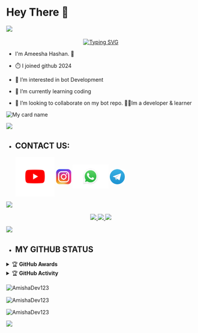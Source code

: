 <h1>Hey There 👋</h1>

<a><img src='https://i.imgur.com/LyHic3i.gif'/></a>

<!-- Typing SVG -->
<p align="center">
    <a href="https://github.com/AmishaDev123">
        <img align="center" src="https://readme-typing-svg.herokuapp.com/?size=30&width=500&lines=HI!!+This+is+Dark+Dragon%20+%20Official+..." alt="Typing SVG"/>
    </a>
</p>                                
 
- I'm Ameesha Hashan. 🥰
- ⏱️ I joined github 2024

- 👀 I’m interested in bot Development

- 🌱 I’m currently learning coding

- 💞️ I’m looking to collaborate on my bot repo.
👩‍💻Im a developer & learner


![My card name](https://cardivo.vercel.app/api?name=Ameesha%20Hashan&description=Hi,%20Welcome%20To%20My%20Git%20Profile%20😈&image=https://i.ibb.co/9vnxgVN/Picsart-22-10-19-23-24-15-518.jpg?v=4&s=10?v=4&backgroundColor=%23ecf0f1&instagram=mr.amiya.ofc&github=AmishaDev123&twitter=&pattern=leaf&colorPattern=%23eaeaea)


<a><img src='https://i.imgur.com/LyHic3i.gif'/></a>
- <h2 align="left">CONTACT US:</h2><p>  <a href="https://youtube.com/@Dragon-MD-OFC" target="blank"><img align="center" src="https://github.com/TechwithAmee1/TechwithAmee1/blob/main/Picsart_22-10-28_23-29-00-872.png" alt="https://youtube.com/channel/UCVSZitR2NTFW9K9wl-luCzQ" height="105" width="105" /></a>  <a href="https://instagram.com/mr.amiya.ofc" target="blank"><img align="center" src="https://github.com/TechwithAmee1/TechwithAmee1/blob/main/logo-ig-png-32464.png" alt="https://www.instagram.com/mr.amiya.ofc/" height="40" width="40" /></a>  <a href="https://wa.me/message/KZXTUVIGXKKZG1" target="blank"><img align="center" src="https://github.com/TechwithAmee1/TechwithAmee1/blob/main/IMG-20221027-WA0009.jpg" alt="https://wa.me/message/KZXTUVIGXKKZG1" height="65" width="95" /></a>  <a href="https://t.me/Mr_Amiya_OFC" target="blank"><img align="center" src="https://github.com/TechwithAmee1/TechwithAmee1/blob/main/Telegram_logo.svg.png" alt="https://t.me/Mr_Amiya_OFC" height="40" width="40" /></a> 
</p>
<a><img src='https://i.imgur.com/LyHic3i.gif'/></a>

<p align="center">
  <a href="https://github.com/AmishaDev123">
    <img src="https://img.shields.io/github/stars/AmishaDev123?style=plastic&label=Profile+Views&color=0000FF">
</a>
  <a href="https://github.com/AmishaDev123?tab=stars">
    <img src="https://img.shields.io/github/stars/AmishaDev123?style=plastic&label=Stars&color=0000FF">

  </a>
  <a href="https://github.com/AmishaDev123?tab=followers">
    <img src="https://img.shields.io/github/stars/AmishaDev123?style=plastic&label=Followers&color=0000FF">
</br>

<a><img src='https://i.imgur.com/LyHic3i.gif'/></a>

- <h2 align="left">MY GITHUB STATUS</h2>

<details>
    <summary>&#127942 <b>GitHub Awards</b></summary><br/>

![Github Trophy](https://github-profile-trophy.vercel.app/?username=AmishaDev123)

</details>

<details>
    <summary>&#127942 <b>GitHub Activity</b></summary><br/>

![Metrics](https://metrics.lecoq.io/insights?user=AmishaDev123?template=classic&followup=1&isocalendar=1&languages=1&isocalendar.duration=half-year&config.timezone=Europe%2FIstanbul)

</details> 



<p align="center">
<p><img align="center" src="https://github-readme-stats.vercel.app/api/top-langs?username=AmishaDev123&show_icons=true&theme=dark&locale=en&layout=compact" alt="AmishaDev123" /></p>

<p align="center">
<p><img align="center" src="https://github-readme-stats.vercel.app/api?username=AmishaDev123&show_icons=true&theme=dark&locale=en" alt="AmishaDev123" /></p>

<p><img align="center" src="https://github-readme-streak-stats.herokuapp.com/?user=AmishaDev123&theme=dark" alt="AmishaDev123" /></p>
</p>

</div>
 
<a><img src='https://i.imgur.com/LyHic3i.gif'/></a>
